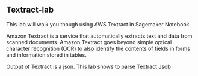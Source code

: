 ## Textract-lab

This lab will walk you though using AWS Textract in Sagemaker Notebook.

Amazon Textract is a service that automatically extracts text and data from scanned documents. Amazon Textract goes beyond simple optical character recognition (OCR) to also identify the contents of fields in forms and information stored in tables.

Output of Textract is a json. This lab shows to parse Textract Jsob
